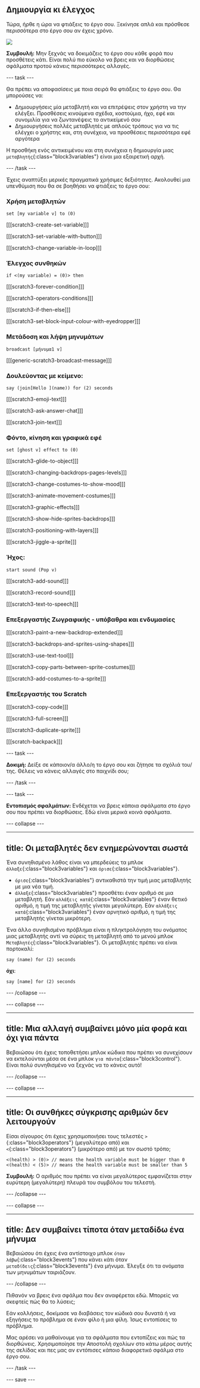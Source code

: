 ## Δημιουργία κι έλεγχος

Τώρα, ήρθε η ώρα να φτιάξεις το έργο σου. Ξεκίνησε απλά και πρόσθεσε περισσότερα στο έργο σου αν έχεις χρόνο.

![](images/step3_image.png)

**Συμβουλή:** Μην ξεχνάς να δοκιμάζεις το έργο σου κάθε φορά που προσθέτεις κάτι. Είναι πολύ πιο εύκολο να βρεις και να διορθώσεις σφάλματα προτού κάνεις περισσότερες αλλαγές.

--- task ---

Θα πρέπει να αποφασίσεις με ποια σειρά θα φτιάξεις το έργο σου. Θα μπορούσες να:

+ Δημιουργήσεις μία μεταβλητή και να επιτρέψεις στον χρήστη να την ελέγξει. Προσθέσεις κινούμενα σχέδια, κοστούμια, ήχο, εφέ και συνομιλία για να ζωντανέψεις το αντικείμενό σου
+ Δημιουργήσεις πολλές μεταβλητές με απλούς τρόπους για να τις ελέγχει ο χρήστης και, στη συνέχεια, να προσθέσεις περισσότερα εφέ αργότερα

Η προσθήκη ενός αντικειμένου και στη συνέχεια η δημιουργία μιας `μεταβλητής`{:class="block3variables"} είναι μια εξαιρετική αρχή.

--- /task ---

Έχεις αναπτύξει μερικές πραγματικά χρήσιμες δεξιότητες. Ακολουθεί μια υπενθύμιση που θα σε βοηθήσει να φτιάξεις το έργο σου:

### Χρήση μεταβλητών

```blocks3
set [my variable v] to (0)
```

[[[scratch3-create-set-variable]]]

[[[scratch3-set-variable-with-button]]]

[[[scratch3-change-variable-in-loop]]]

### Έλεγχος συνθηκών

```blocks3
if <(my variable) = (0)> then
```

[[[scratch3-forever-condition]]]

[[[scratch3-operators-conditions]]]

[[[scratch3-if-then-else]]]

[[[scratch3-set-block-input-colour-with-eyedropper]]]

### Μετάδοση και λήψη μηνυμάτων

```blocks3
broadcast [μήνυμα1 v]
```

[[[generic-scratch3-broadcast-message]]]

### Δουλεύοντας με κείμενο:

```blocks3
say (join[Hello ](name)) for (2) seconds
```

[[[scratch3-emoji-text]]]

[[[scratch3-ask-answer-chat]]]

[[[scratch3-join-text]]]

### Φόντο, κίνηση και γραφικά εφέ

```blocks3
set [ghost v] effect to (0)
```

[[[scratch3-glide-to-object]]]

[[[scratch3-changing-backdrops-pages-levels]]]

[[[scratch3-change-costumes-to-show-mood]]]

[[[scratch3-animate-movement-costumes]]]

[[[scratch3-graphic-effects]]]

[[[scratch3-show-hide-sprites-backdrops]]]

[[[scratch3-positioning-with-layers]]]

[[[scratch3-jiggle-a-sprite]]]

### Ήχος:

```blocks3
start sound (Pop v)
```

[[[scratch3-add-sound]]]

[[[scratch3-record-sound]]]

[[[scratch3-text-to-speech]]]

### Επεξεργαστής Ζωγραφικής - υπόβαθρα και ενδυμασίες

[[[scratch3-paint-a-new-backdrop-extended]]]

[[[scratch3-backdrops-and-sprites-using-shapes]]]

[[[scratch3-use-text-tool]]]

[[[scratch3-copy-parts-between-sprite-costumes]]]

[[[scratch3-add-costumes-to-a-sprite]]]

### Επεξεργαστής του Scratch

[[[scratch3-copy-code]]]

[[[scratch3-full-screen]]]

[[[scratch3-duplicate-sprite]]]

[[[scratch-backpack]]]


--- task ---

**Δοκιμή:** Δείξε σε κάποιον/α άλλο/η το έργο σου και ζήτησε τα σχόλιά του/της. Θέλεις να κάνεις αλλαγές στο παιχνίδι σου;

--- /task ---

--- task ---

**Εντοπισμός σφαλμάτων:** Ενδέχεται να βρεις κάποια σφάλματα στο έργο σου που πρέπει να διορθώσεις. Εδώ είναι μερικά κοινά σφάλματα.


--- collapse ---

---
title: Οι μεταβλητές δεν ενημερώνονται σωστά
---

Ένα συνηθισμένο λάθος είναι να μπερδεύεις τα μπλοκ `άλλαξε`{:class="block3variables"} και `όρισε`{:class="block3variables"}.

+ `όρισε`{:class="block3variables"} αντικαθιστά την τιμή μιας μεταβλητής με μια νέα τιμή.
+ `άλλαξε`{:class="block3variables"} προσθέτει έναν αριθμό σε μια μεταβλητή. Εάν `αλλάξεις κατά`{:class="block3variables"} έναν θετικό αριθμό, η τιμή της μεταβλητής γίνεται μεγαλύτερη. Εάν `αλλάξεις κατά`{:class="block3variables"} έναν αρνητικό αριθμό, η τιμή της μεταβλητής γίνεται μικρότερη.


Ένα άλλο συνηθισμένο πρόβλημα είναι η πληκτρολόγηση του ονόματος μιας μεταβλητής αντί να σύρεις τη μεταβλητή από το μενού μπλοκ `Μεταβλητές`{:class="block3variables"}. Οι μεταβλητές πρέπει να είναι πορτοκαλί:

```blocks3
say (name) for (2) seconds
```

**όχι**:

```blocks3
say [name] for (2) seconds
```

--- /collapse ---

--- collapse ---

---
title: Μια αλλαγή συμβαίνει μόνο μία φορά και όχι για πάντα
---

Βεβαιώσου ότι έχεις τοποθετήσει μπλοκ κώδικα που πρέπει να συνεχίσουν να εκτελούνται μέσα σε ένα μπλοκ `για πάντα`{:class="block3control"}. Είναι πολύ συνηθισμένο να ξεχνάς να το κάνεις αυτό!

--- /collapse ---

--- collapse ---

---
title: Οι συνθήκες σύγκρισης αριθμών δεν λειτουργούν
---

Είσαι σίγουρος ότι έχεις χρησιμοποιήσει τους τελεστές `>`{:class="block3operators"} (μεγαλύτερο από) και `<`{:class="block3operators"} (μικρότερο από) με τον σωστό τρόπο;

```blocks3
<(health) > (0)> // means the health variable must be bigger than 0
<(health) < (5)> // means the health variable must be smaller than 5
```

**Συμβουλή:** Ο αριθμός που πρέπει να είναι μεγαλύτερος εμφανίζεται στην ευρύτερη (μεγαλύτερη) πλευρά του συμβόλου του τελεστή.

--- /collapse ---

--- collapse ---

---
title: Δεν συμβαίνει τίποτα όταν μεταδίδω ένα μήνυμα
---

Βεβαιώσου ότι έχεις ένα αντίστοιχο μπλοκ `όταν λάβω`{:class="block3events"} που κάνει κάτι όταν `μεταδίδεις`{:class="block3events"} ένα μήνυμα. Έλεγξε ότι τα ονόματα των μηνυμάτων ταιριάζουν.

--- /collapse ---

Πιθανόν να βρεις ένα σφάλμα που δεν αναφέρεται εδώ. Μπορείς να σκεφτείς πώς θα το λύσεις;

Εάν κολλήσεις, δοκίμασε να διαβάσεις τον κώδικά σου δυνατά ή να εξηγήσεις το πρόβλημα σε έναν φίλο ή μια φίλη. Ίσως εντοπίσεις το πρόβλημα.

Μας αρέσει να μαθαίνουμε για τα σφάλματα που εντοπίζεις και πώς τα διορθώνεις. Χρησιμοποίησε την Αποστολή σχολίων στο κάτω μέρος αυτής της σελίδας και πες μας αν εντόπισες κάποιο διαφορετικό σφάλμα στο έργο σου.

--- /task ---


--- save ---

